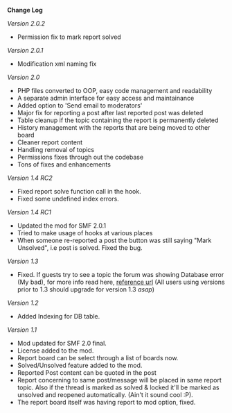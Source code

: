 **Change Log**


*Version 2.0.2*
- Permission fix to mark report solved


*Version 2.0.1*
- Modification xml naming fix


*Version 2.0*
- PHP files converted to OOP, easy code management and readability
- A separate admin interface for easy access and maintainance
- Added option to 'Send email to moderators'
- Major fix for reporting a post after last reported post was deleted
- Table cleanup if the topic containing the report is permanently deleted
- History management with the reports that are being moved to other board
- Cleaner report content
- Handling removal of topics
- Permissions fixes through out the codebase
- Tons of fixes and enhancements


*Version 1.4 RC2*
- Fixed report solve function call in the hook.
- Fixed some undefined index errors.


*Version 1.4 RC1*
- Updated the mod for SMF 2.0.1
- Tried to make usage of hooks at various places
- When someone re-reported a post the button was still saying "Mark Unsolved", i.e post is solved. Fixed the bug.


*Version 1.3*
- Fixed. If guests try to see a topic the forum was showing Database error (My bad), for more info read here, [reference url](http://www.simplemachines.org/community/index.php?topic=436235.msg3088109#msg3088109)
(All users using versions prior to 1.3 should upgrade for version 1.3 *asap*)


*Version 1.2*
- Added Indexing for DB table.


*Version 1.1*
- Mod updated for SMF 2.0 final.
- License added to the mod.
- Report board can be select through a list of boards now.
- Solved/Unsolved feature added to the mod.
- Reported Post content can be quoted in the post
- Report concerning to same post/message will be placed in same report topic. Also if the thread is marked as solved & locked it'll be marked as unsolved and reopened automatically. (Ain't it sound cool :P).
- The report board itself was having report to mod option, fixed.